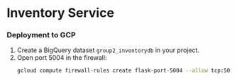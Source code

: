 # Inventory Service
### Deployment to GCP
1. Create a BigQuery dataset `group2_inventorydb` in your project.
2. Open port 5004 in the firewall:
   ```bash
   gcloud compute firewall-rules create flask-port-5004 --allow tcp:5004